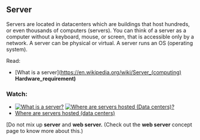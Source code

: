 ## Server

Servers are located in datacenters which are buildings that host hundreds, or even thousands of computers (servers). You can think of a server as a computer without a keyboard, mouse, or screen, that is accessible only by a network. A server can be physical or virtual. A server runs an OS (operating system).

Read:

* [What is a server](https://en.wikipedia.org/wiki/Server_(computing) **Hardware_requirement)**

### Watch:
* [![What is a server?](https://img.youtube.com/vi/B1ANfsDyjeA/0.jpg)](https://www.youtube.com/watch?v=B1ANfsDyjeA)
[![Where are servers hosted (Data centers)?](https://img.youtube.com/vi/iuqXFC_qIvA&t=33s/0.jpg)](https://www.youtube.com/watch?v=iuqXFC_qIvA&t=33s)
* [Where are servers hosted (data centers)]()

[Do not mix up **server** and **web server.** (Check out the **web server** concept page to know more about this.)
